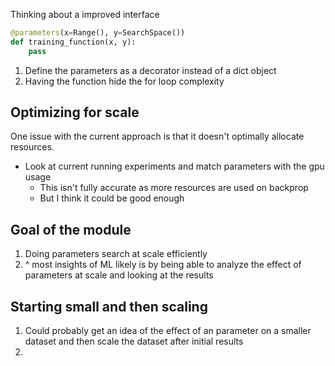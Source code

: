 Thinking about a improved interface

```python
@parameters(x=Range(), y=SearchSpace())
def training_function(x, y):
    pass 
```

1. Define the parameters as a decorator instead of a dict object
2. Having the function hide the for loop complexity

## Optimizing for scale
One issue with the current approach is that it doesn't optimally allocate resources.

- Look at current running experiments and match parameters with the gpu usage
  - This isn't fully accurate as more resources are used on backprop 
  - But I think it could be good enough 

## Goal of the module
1. Doing parameters search at scale efficiently
2. ^ most insights of ML likely is by being able to analyze the effect of parameters at scale and looking at the results

## Starting small and then scaling
1. Could probably get an idea of the effect of an parameter on a smaller dataset and then scale the dataset after initial results
2. 


